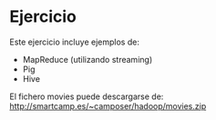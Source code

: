 # Ejercicio

Este ejercicio incluye ejemplos de:
- MapReduce (utilizando streaming) 
- Pig
- Hive

El fichero movies puede descargarse de: http://smartcamp.es/~camposer/hadoop/movies.zip
